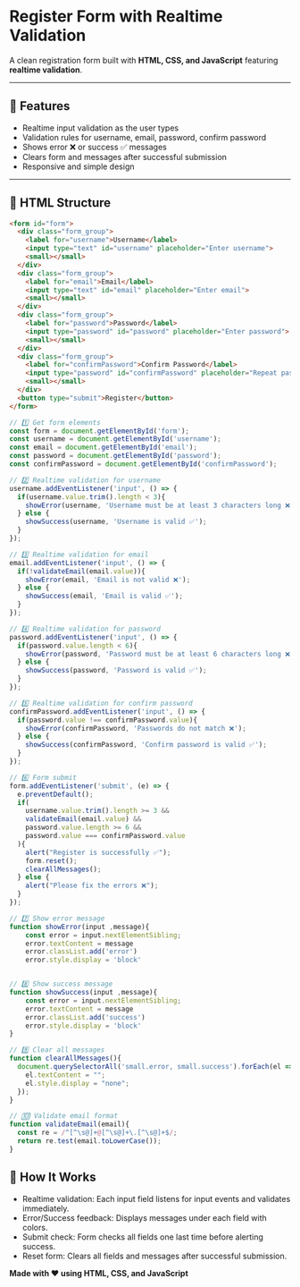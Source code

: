# Register Form with Realtime Validation

A clean registration form built with **HTML, CSS, and JavaScript** featuring **realtime validation**.

---

## 🔹 Features

- Realtime input validation as the user types
- Validation rules for username, email, password, confirm password
- Shows error ❌ or success ✅ messages
- Clears form and messages after successful submission
- Responsive and simple design

---

## 🔹 HTML Structure

```html
<form id="form">
  <div class="form_group">
    <label for="username">Username</label>
    <input type="text" id="username" placeholder="Enter username">
    <small></small>
  </div>
  <div class="form_group">
    <label for="email">Email</label>
    <input type="text" id="email" placeholder="Enter email">
    <small></small>
  </div>
  <div class="form_group">
    <label for="password">Password</label>
    <input type="password" id="password" placeholder="Enter password">
    <small></small>
  </div>
  <div class="form_group">
    <label for="confirmPassword">Confirm Password</label>
    <input type="password" id="confirmPassword" placeholder="Repeat password">
    <small></small>
  </div>
  <button type="submit">Register</button>
</form>
```
```js
// 1️⃣ Get form elements
const form = document.getElementById('form');
const username = document.getElementById('username');
const email = document.getElementById('email');
const password = document.getElementById('password');
const confirmPassword = document.getElementById('confirmPassword');

// 2️⃣ Realtime validation for username
username.addEventListener('input', () => {
  if(username.value.trim().length < 3){
    showError(username, 'Username must be at least 3 characters long ❌');
  } else {
    showSuccess(username, 'Username is valid ✅');
  }
});

// 3️⃣ Realtime validation for email
email.addEventListener('input', () => {
  if(!validateEmail(email.value)){
    showError(email, 'Email is not valid ❌');
  } else {
    showSuccess(email, 'Email is valid ✅');
  }
});

// 4️⃣ Realtime validation for password
password.addEventListener('input', () => {
  if(password.value.length < 6){
    showError(password, 'Password must be at least 6 characters long ❌');
  } else {
    showSuccess(password, 'Password is valid ✅');
  }
});

// 5️⃣ Realtime validation for confirm password
confirmPassword.addEventListener('input', () => {
  if(password.value !== confirmPassword.value){
    showError(confirmPassword, 'Passwords do not match ❌');
  } else {
    showSuccess(confirmPassword, 'Confirm password is valid ✅');
  }
});

// 6️⃣ Form submit
form.addEventListener('submit', (e) => {
  e.preventDefault();
  if(
    username.value.trim().length >= 3 &&
    validateEmail(email.value) &&
    password.value.length >= 6 &&
    password.value === confirmPassword.value
  ){
    alert("Register is successfully ✅");
    form.reset();
    clearAllMessages();
  } else {
    alert("Please fix the errors ❌");
  }
});

// 7️⃣ Show error message
function showError(input ,message){
    const error = input.nextElementSibling;
    error.textContent = message
    error.classList.add('error')
    error.style.display = 'block'


// 8️⃣ Show success message
function showSuccess(input ,message){
    const error = input.nextElementSibling;
    error.textContent = message
    error.classList.add('success')
    error.style.display = 'block'
}

// 9️⃣ Clear all messages
function clearAllMessages(){
  document.querySelectorAll('small.error, small.success').forEach(el => {
    el.textContent = "";
    el.style.display = "none";
  });
}

// 🔟 Validate email format
function validateEmail(email){
  const re = /^[^\s@]+@[^\s@]+\.[^\s@]+$/;
  return re.test(email.toLowerCase());
}
```


## 🔹 How It Works
- Realtime validation: Each input field listens for input events and validates immediately.
- Error/Success feedback: Displays messages under each field with colors.
- Submit check: Form checks all fields one last time before alerting success.
- Reset form: Clears all fields and messages after successful submission.

**Made with ❤️ using HTML, CSS, and JavaScript**